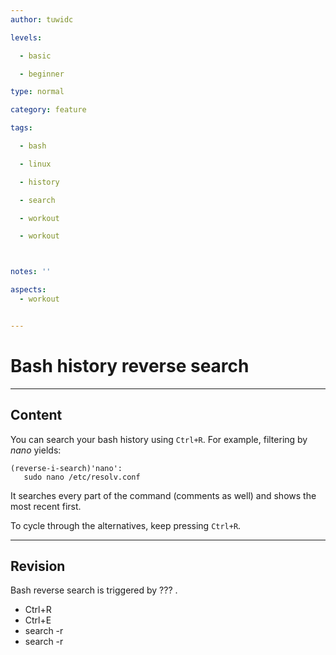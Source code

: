 ```yaml
---
author: tuwidc

levels:

  - basic

  - beginner

type: normal

category: feature

tags:

  - bash

  - linux

  - history

  - search

  - workout

  - workout



notes: ''

aspects:
  - workout


---
```


# Bash history reverse search

---
## Content

You can search your bash history using `Ctrl+R`. For example, filtering by *nano* yields:
```
(reverse-i-search)'nano':
   sudo nano /etc/resolv.conf
```
It searches every part of the command (comments as well) and shows the most recent first.

To cycle through the alternatives, keep pressing `Ctrl+R`.

---
## Revision

Bash reverse search is triggered by ??? .

* Ctrl+R
* Ctrl+E
* search -r
* search -r

 
 
 
